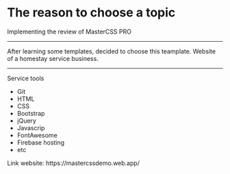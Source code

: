 <h1>The reason to choose a topic</h1>
<p>Implementing the review of MasterCSS PRO</p>
<hr/>
<p>After learning some templates, decided to choose this teamplate. Website of a homestay service business.</p>
<hr/>
<p>Service tools</p>
<ul>
  <li>Git</li>
  <li>HTML</li>
  <li>CSS</li>
  <li>Bootstrap</li>
  <li>jQuery</li>
  <li>Javascrip</li>
  <li>FontAwesome</li>
  <li>Firebase hosting</li>
  <li>etc</li>
</ul>
<span>Link website: </span>
https://mastercssdemo.web.app/
